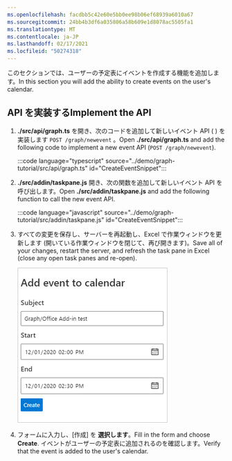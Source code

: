 ```yaml
---
ms.openlocfilehash: facdbb5c42e60e5bb0ee98b06ef68939a6010a67
ms.sourcegitcommit: 24bb4b3df6a035806a58b609e1d8078ac5505fa1
ms.translationtype: MT
ms.contentlocale: ja-JP
ms.lasthandoff: 02/17/2021
ms.locfileid: "50274318"
---
```

<!-- markdownlint-disable MD002 MD041 -->

<span data-ttu-id="1da56-101">このセクションでは、ユーザーの予定表にイベントを作成する機能を追加します。</span><span class="sxs-lookup"><span data-stu-id="1da56-101">In this section you will add the ability to create events on the user's calendar.</span></span>

## <a name="implement-the-api"></a><span data-ttu-id="1da56-102">API を実装する</span><span class="sxs-lookup"><span data-stu-id="1da56-102">Implement the API</span></span>

1. <span data-ttu-id="1da56-103">**./src/api/graph.ts** を開き、次のコードを追加して新しいイベント API ( ) を実装します `POST /graph/newevent` 。</span><span class="sxs-lookup"><span data-stu-id="1da56-103">Open **./src/api/graph.ts** and add the following code to implement a new event API (`POST /graph/newevent`).</span></span>

    :::code language="typescript" source="../demo/graph-tutorial/src/api/graph.ts" id="CreateEventSnippet":::

1. <span data-ttu-id="1da56-104">**./src/addin/taskpane.js** 開き、次の関数を追加して新しいイベント API を呼び出します。</span><span class="sxs-lookup"><span data-stu-id="1da56-104">Open **./src/addin/taskpane.js** and add the following function to call the new event API.</span></span>

    :::code language="javascript" source="../demo/graph-tutorial/src/addin/taskpane.js" id="CreateEventSnippet":::

1. <span data-ttu-id="1da56-105">すべての変更を保存し、サーバーを再起動し、Excel で作業ウィンドウを更新します (開いている作業ウィンドウを閉じて、再び開きます)。</span><span class="sxs-lookup"><span data-stu-id="1da56-105">Save all of your changes, restart the server, and refresh the task pane in Excel (close any open task panes and re-open).</span></span>

    ![イベント作成フォームのスクリーンショット](images/create-event-ui.png)

1. <span data-ttu-id="1da56-107">フォームに入力し、[作成] を **選択します**。</span><span class="sxs-lookup"><span data-stu-id="1da56-107">Fill in the form and choose **Create**.</span></span> <span data-ttu-id="1da56-108">イベントがユーザーの予定表に追加されるのを確認します。</span><span class="sxs-lookup"><span data-stu-id="1da56-108">Verify that the event is added to the user's calendar.</span></span>
